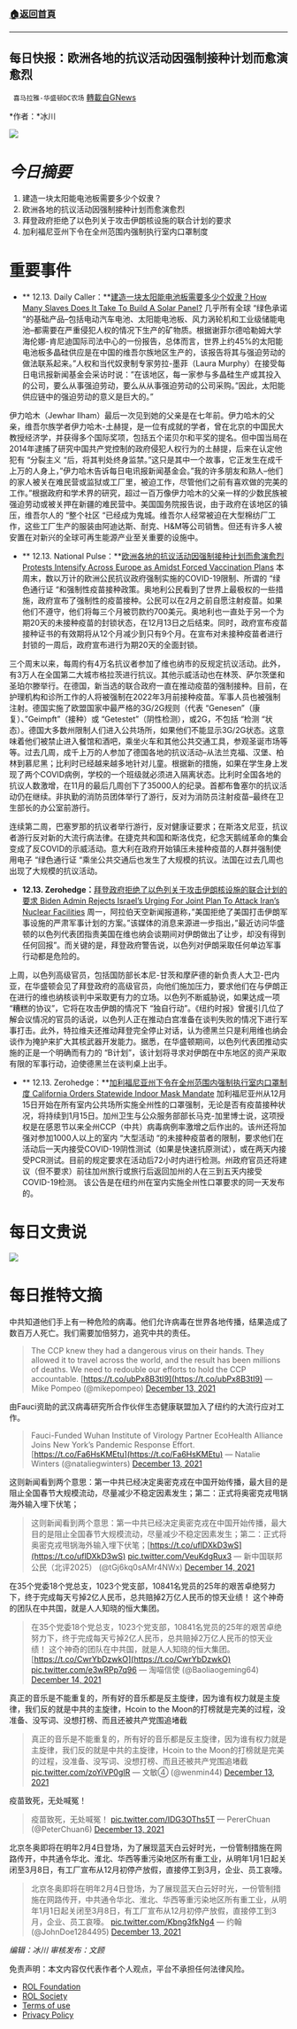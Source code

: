 ###  [:house:返回首頁](https://github.com/ourhimalayas/txt)
---


## 每日快报：欧洲各地的抗议活动因强制接种计划而愈演愈烈
` 喜马拉雅-华盛顿DC农场` [轉載自GNews](https://gnews.org/zh-hans/1753194/)

*作者：*冰川

![](http://himalayawashingtondc.org/wp-content/uploads/2021/08/每日快报.png)

# ***今日摘要***

1. 建造一块太阳能电池板需要多少个奴隶？
2. 欧洲各地的抗议活动因强制接种计划而愈演愈烈
3. 拜登政府拒绝了以色列关于攻击伊朗核设施的联合计划的要求
4. 加利福尼亚州下令在全州范围内强制执行室内口罩制度


# 重要事件

- ** 12.13. Daily Caller：**[建造一块太阳能电池板需要多少个奴隶？How Many Slaves Does It Take To Build A Solar Panel?](https://dailycaller.com/2021/12/13/china-xinjiang-uyghurs-solar-panel-forced-labor-human-rights/)
几乎所有全球 “绿色承诺 “的基础产品–包括电动汽车电池、太阳能电池板、风力涡轮机和工业级储能电池–都需要在严重侵犯人权的情况下生产的矿物质。根据谢菲尔德哈勒姆大学海伦娜-肯尼迪国际司法中心的一份报告，总体而言，世界上约45%的太阳能电池板多晶硅供应是在中国的维吾尔族地区生产的，该报告将其与强迫劳动的做法联系起来。”人权和当代奴隶制专家劳拉-墨菲（Laura Murphy）在接受每日电讯报新闻基金会采访时说：”在该地区，每一家参与多晶硅生产或其投入的公司，要么从事强迫劳动，要么从从事强迫劳动的公司采购。”因此，太阳能供应链中的强迫劳动的意义是巨大的。”

伊力哈木（Jewhar Ilham）最后一次见到她的父亲是在七年前。伊力哈木的父亲，维吾尔族学者伊力哈木-土赫提，是一位有成就的学者，曾在北京的中国民大教授经济学，并获得多个国际奖项，包括五个诺贝尔和平奖的提名。但中国当局在2014年逮捕了研究中国共产党控制的政府侵犯人权行为的土赫提，后来在认定他犯有 “分裂主义 “后，将其判处终身监禁。”这只是其中一个故事，它正发生在成千上万的人身上，”伊力哈木告诉每日电讯报新闻基金会。”我的许多朋友和熟人–他们的家人被关在难民营或监狱或工厂里，被迫工作，尽管他们之前有喜欢做的完美的工作。”根据政府和学术界的研究，超过一百万像伊力哈木的父亲一样的少数民族被强迫劳动或被关押在新疆的难民营中。美国国务院报告说，由于政府在该地区的镇压，维吾尔人的 “整个社区 “已经成为鬼城。维吾尔人经常被迫在大型棉纺厂工作，这些工厂生产的服装由阿迪达斯、耐克、H&M等公司销售。但还有许多人被安置在对新兴的全球可再生能源产业至关重要的设施中。
- ** 12.13. National Pulse：**[欧洲各地的抗议活动因强制接种计划而愈演愈烈 Protests Intensify Across Europe as Amidst Forced Vaccination Plans](https://thenationalpulse.com/news/protests-intensify-across-europe-as-amidst-forced-vaccination-plans/)
本周末，数以万计的欧洲公民抗议政府强制实施的COVID-19限制、所谓的 “绿色通行证 “和强制性疫苗接种政策。奥地利公民看到了世界上最极权的一些措施，政府宣布了强制性的疫苗接种。公民可以在2月之前自愿注射疫苗。如果他们不遵守，他们将每三个月被罚款约700美元。奥地利也一直处于另一个为期20天的未接种疫苗的封锁状态，在12月13日之后结束。同时，政府宣布疫苗接种证书的有效期将从12个月减少到只有9个月。在宣布对未接种疫苗者进行封锁的一周后，政府宣布进行为期20天的全面封锁。

三个周末以来，每周约有4万名抗议者参加了维也纳市的反规定抗议活动。此外，有3万人在全国第二大城市格拉茨进行抗议。其他示威活动也在林茨、萨尔茨堡和圣珀尔滕举行。在德国，新当选的联合政府一直在推动疫苗的强制接种。目前，在护理机构和诊所工作的人将被强制在2022年3月前接种疫苗。军事人员也被强制注射。德国实施了欧盟国家中最严格的3G/2G规则（代表 “Genesen”（康复）、”Geimpft”（接种）或 “Getestet”（阴性检测），或2G，不包括 “检测 “状态）。德国大多数州限制人们进入公共场所，如果他们不能显示3G/2G状态。这意味着他们被禁止进入餐馆和酒吧，乘坐火车和其他公共交通工具，参观圣诞市场等等。过去几周，成千上万的人参加了德国各地的抗议活动–从法兰克福、汉堡、柏林到慕尼黑；比利时已经越来越多地针对儿童。根据新的措施，如果在学生身上发现了两个COVID病例，学校的一个班级就必须进入隔离状态。比利时全国各地的抗议人数激增，在11月的最后几周创下了35000人的纪录。首都布鲁塞尔的抗议活动仍在继续。非执勤的消防员团体举行了游行，反对为消防员注射疫苗–最终在卫生部长的办公室前游行。

连续第二周，巴塞罗那的抗议者举行游行，反对健康证要求；在斯洛文尼亚，抗议者游行反对新的大流行病法律。在捷克共和国和斯洛伐克，纪念天鹅绒革命的集会变成了反COVID的示威活动。意大利在政府开始镇压未接种疫苗的人群并强制使用电子 “绿色通行证 “乘坐公共交通后也发生了大规模的抗议。法国在过去几周也出现了大规模的抗议活动。
- **12.13. Zerohedge：**[拜登政府拒绝了以色列关于攻击伊朗核设施的联合计划的要求 Biden Admin Rejects Israel’s Urging For Joint Plan To Attack Iran’s Nuclear Facilities](https://www.zerohedge.com/geopolitical/biden-admin-rejects-israels-urging-joint-plans-attack-irans-nuclear-facilities)
周一，阿拉伯天空新闻报道称，”美国拒绝了美国打击伊朗军事设施的严肃军事计划的方案。”该媒体的消息来源进一步指出，”最近访问华盛顿的以色列代表团指责美国在维也纳会谈期间对伊朗做出了让步，却没有得到任何回报”。而关键的是，拜登政府警告说，以色列对伊朗采取任何单边军事行动都是危险的。

上周，以色列高级官员，包括国防部长本尼-甘茨和摩萨德的新负责人大卫-巴内亚，在华盛顿会见了拜登政府的高级官员，向他们施加压力，要求他们在与伊朗正在进行的维也纳核谈判中采取更有力的立场。以色列不断威胁说，如果达成一项 “糟糕的协议”，它将在攻击伊朗的情况下 “独自行动”。《纽约时报》曾援引几位了解会议情况的官员的话说，以色列人正在推动白宫准备在谈判失败的情况下进行军事打击。此外，特拉维夫还推动拜登完全停止对话，认为德黑兰只是利用维也纳会谈作为掩护来扩大其核武器开发能力。据悉，在华盛顿期间，以色列代表团推动实施的正是一个明确而有力的 “B计划”，该计划将寻求对伊朗在中东地区的资产采取有限的军事行动，迫使德黑兰在谈判桌上出手。
- ** 12.13. Zerohedge：**[加利福尼亚州下令在全州范围内强制执行室内口罩制度 California Orders Statewide Indoor Mask Mandate](https://www.zerohedge.com/covid-19/california-orders-statewide-indoor-mask-mandate)
加利福尼亚州从12月15日开始在所有室内公共场所实施全州性的口罩强制，无论是否有疫苗接种状况，将持续到1月15日。加州卫生与公众服务部部长马克-加里博士说，这项授权是在感恩节以来全州CCP（中共）病毒病例率激增之后作出的。该州还将加强对参加1000人以上的室内 “大型活动 “的未接种疫苗者的限制，要求他们在活动后一天内接受COVID-19阴性测试（如果是快速抗原测试），或在两天内接受PCR测试。目前的规定要求在活动后72小时内进行检测。州政府官员还将建议（但不要求）前往加州旅行或旅行后返回加州的人在三到五天内接受COVID-19检测。
该公告是在纽约州在室内实施全州性口罩要求的同一天发布的。


# 每日文贵说
![](http://himalayawashingtondc.org/wp-content/uploads/2021/12/1-1024x576.jpg)
# 每日推特文摘









中共知道他们手上有一种危险的病毒。他们允许病毒在世界各地传播，结果造成了数百万人死亡。我们需要加倍努力，追究中共的责任。





> The CCP knew they had a dangerous virus on their hands. They allowed it to travel across the world, and the result has been millions of deaths. We need to redouble our efforts to hold the CCP accountable. [https://t.co/ubPx8B3tI9](https://t.co/ubPx8B3tI9)
> — Mike Pompeo (@mikepompeo) [December 13, 2021](https://twitter.com/mikepompeo/status/1470429777458835464?ref_src=twsrc%5Etfw)







由Fauci资助的武汉病毒研究所合作伙伴生态健康联盟加入了纽约的大流行应对工作。





> Fauci-Funded Wuhan Institute of Virology Partner EcoHealth Alliance Joins New York’s Pandemic Response Effort.[https://t.co/Fa6HsKMEtu](https://t.co/Fa6HsKMEtu)
> — Natalie Winters (@nataliegwinters) [December 13, 2021](https://twitter.com/nataliegwinters/status/1470430290111868938?ref_src=twsrc%5Etfw)







这则新闻看到两个意思：第一中共已经决定奥密克戎在中国开始传播，最大目的是阻止全国春节大规模流动，尽量减少不稳定因素发生；第二：正式将奥密克戎甩锅海外输入埋下伏笔；





> 这则新闻看到两个意思：第一中共已经决定奥密克戎在中国开始传播，最大目的是阻止全国春节大规模流动，尽量减少不稳定因素发生；第二：正式将奥密克戎甩锅海外输入埋下伏笔；[https://t.co/uflDXkD3wS](https://t.co/uflDXkD3wS) [pic.twitter.com/VeuKdgRux3](https://t.co/VeuKdgRux3)
> — 新中国联邦公民（北评2025） (@tGj6kq0sAMr4NWx) [December 14, 2021](https://twitter.com/tGj6kq0sAMr4NWx/status/1470568593192796165?ref_src=twsrc%5Etfw)



















在35个党委18个党总支，1023个党支部，10841名党员的25年的艰苦卓绝努力下，终于完成每天亏掉2亿人民币，总共赔掉2万亿人民币的惊天业绩！ 这个神奇的团队在中共国，就是人人知晓的恒大集团。





> 在35个党委18个党总支，1023个党支部，10841名党员的25年的艰苦卓绝努力下，终于完成每天亏掉2亿人民币，总共赔掉2万亿人民币的惊天业绩！
> 这个神奇的团队在中共国，就是人人知晓的恒大集团。[https://t.co/CwrYbDzwkO](https://t.co/CwrYbDzwkO) [pic.twitter.com/e3wRPp7q96](https://t.co/e3wRPp7q96)
> — 淘喵信使 (@Baoliaogeming64) [December 14, 2021](https://twitter.com/Baoliaogeming64/status/1470556297401487364?ref_src=twsrc%5Etfw)







真正的音乐是不能重复的，所有好的音乐都是反主旋律，因为谁有权力就是主旋律，我们反的就是中共的主旋律，Hcoin to the Moon的打榜就是完美的过程，没准备、没写词、没想打榜、而且还被共产党围追堵截





> 真正的音乐是不能重复的，所有好的音乐都是反主旋律，因为谁有权力就是主旋律，我们反的就是中共的主旋律，Hcoin to the Moon的打榜就是完美的过程，没准备、没写词、没想打榜、而且还被共产党围追堵截 [pic.twitter.com/zoYiVP0gIR](https://t.co/zoYiVP0gIR)
> — 文敏④ (@wenmin44) [December 13, 2021](https://twitter.com/wenmin44/status/1470288716665360384?ref_src=twsrc%5Etfw)







疫苗致死，无处喊冤！





> 疫苗致死，无处喊冤！ [pic.twitter.com/IDG3OThs5T](https://t.co/IDG3OThs5T)
> — PererChuan (@PeterChuan6) [December 13, 2021](https://twitter.com/PeterChuan6/status/1470364220621352960?ref_src=twsrc%5Etfw)







北京冬奥即将在明年2月4日登场，为了展现蓝天白云好时光，一份管制措施在网路传开，中共通令华北、淮北、华西等重污染地区所有重工业，从明年1月1日起关闭至3月8日，有工厂宣布从12月初停产放假，直接停工到3月，企业、员工哀嚎。





> 北京冬奥即将在明年2月4日登场，为了展现蓝天白云好时光，一份管制措施在网路传开，中共通令华北、淮北、华西等重污染地区所有重工业，从明年1月1日起关闭至3月8日，有工厂宣布从12月初停产放假，直接停工到3月，企业、员工哀嚎。 [pic.twitter.com/Kbng3fkNg4](https://t.co/Kbng3fkNg4)
> — 约翰 (@JohnDoe1284495) [December 13, 2021](https://twitter.com/JohnDoe1284495/status/1470458457568411648?ref_src=twsrc%5Etfw)









*编辑：冰川
审核发布：文顾*

 

免责声明：本文内容仅代表作者个人观点，平台不承担任何法律风险。

- [ROL Foundation](https://rolfoundation.org/)
- [ROL Society](https://rolsociety.org/)
- [Terms of use](https://gnews.org/terms-of-use-3/)
- [Privacy Policy](https://gnews.org/privacy-policy/)
